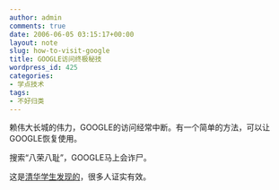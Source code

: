 ```yaml
---
author: admin
comments: true
date: 2006-06-05 03:15:17+00:00
layout: note
slug: how-to-visit-google
title: GOOGLE访问终极秘技
wordpress_id: 425
categories:
- 学点技术
tags:
- 不好归类
---
```


赖伟大长城的伟力，GOOGLE的访问经常中断。有一个简单的方法，可以让GOOGLE恢复使用。

搜索“八荣八耻”，GOOGLE马上会诈尸。

这是[清华学生发现的](http://www.smth.org/bbstcon.php?board=Google&gid=17420)，很多人证实有效。
